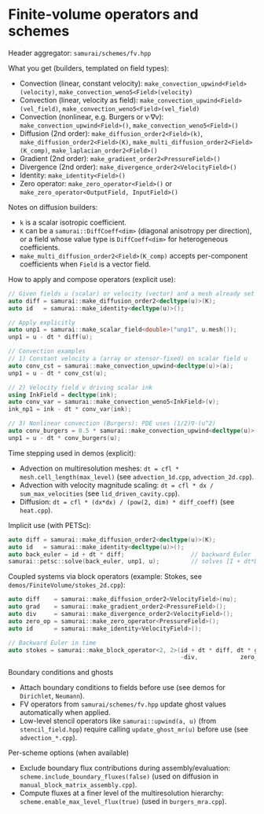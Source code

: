 # Finite-volume operators and schemes

Header aggregator: `samurai/schemes/fv.hpp`

What you get (builders, templated on field types):

- Convection (linear, constant velocity): `make_convection_upwind<Field>(velocity)`, `make_convection_weno5<Field>(velocity)`
- Convection (linear, velocity as field): `make_convection_upwind<Field>(vel_field)`, `make_convection_weno5<Field>(vel_field)`
- Convection (nonlinear, e.g. Burgers or v·∇v): `make_convection_upwind<Field>()`, `make_convection_weno5<Field>()`
- Diffusion (2nd order): `make_diffusion_order2<Field>(k)`, `make_diffusion_order2<Field>(K)`, `make_multi_diffusion_order2<Field>(K_comp)`, `make_laplacian_order2<Field>()`
- Gradient (2nd order): `make_gradient_order2<PressureField>()`
- Divergence (2nd order): `make_divergence_order2<VelocityField>()`
- Identity: `make_identity<Field>()`
- Zero operator: `make_zero_operator<Field>()` or `make_zero_operator<OutputField, InputField>()`

Notes on diffusion builders:

- `k` is a scalar isotropic coefficient.
- `K` can be a `samurai::DiffCoeff<dim>` (diagonal anisotropy per direction), or a field whose value type is `DiffCoeff<dim>` for heterogeneous coefficients.
- `make_multi_diffusion_order2<Field>(K_comp)` accepts per-component coefficients when `Field` is a vector field.

How to apply and compose operators (explicit use):

```cpp
// Given fields u (scalar) or velocity (vector) and a mesh already set up
auto diff = samurai::make_diffusion_order2<decltype(u)>(K);
auto id   = samurai::make_identity<decltype(u)>();

// Apply explicitly
auto unp1 = samurai::make_scalar_field<double>("unp1", u.mesh());
unp1 = u - dt * diff(u);

// Convection examples
// 1) Constant velocity a (array or xtensor-fixed) on scalar field u
auto conv_cst = samurai::make_convection_upwind<decltype(u)>(a);
unp1 = u - dt * conv_cst(u);

// 2) Velocity field v driving scalar ink
using InkField = decltype(ink);
auto conv_var = samurai::make_convection_weno5<InkField>(v);
ink_np1 = ink - dt * conv_var(ink);

// 3) Nonlinear convection (Burgers): PDE uses (1/2)∇·(u^2)
auto conv_burgers = 0.5 * samurai::make_convection_upwind<decltype(u)>();
unp1 = u - dt * conv_burgers(u);
```

Time stepping used in demos (explicit):

- Advection on multiresolution meshes: `dt = cfl * mesh.cell_length(max_level)` (see `advection_1d.cpp`, `advection_2d.cpp`).
- Advection with velocity magnitude scaling: `dt = cfl * dx / sum_max_velocities` (see `lid_driven_cavity.cpp`).
- Diffusion: `dt = cfl * (dx*dx) / (pow(2, dim) * diff_coeff)` (see `heat.cpp`).

Implicit use (with PETSc):

```cpp
auto diff = samurai::make_diffusion_order2<decltype(u)>(K);
auto id   = samurai::make_identity<decltype(u)>();
auto back_euler = id + dt * diff;                   // backward Euler
samurai::petsc::solve(back_euler, unp1, u);         // solves [I + dt*Diff](unp1) = u
```

Coupled systems via block operators (example: Stokes, see `demos/FiniteVolume/stokes_2d.cpp`):

```cpp
auto diff    = samurai::make_diffusion_order2<VelocityField>(nu);
auto grad    = samurai::make_gradient_order2<PressureField>();
auto div     = samurai::make_divergence_order2<VelocityField>();
auto zero_op = samurai::make_zero_operator<PressureField>();
auto id      = samurai::make_identity<VelocityField>();

// Backward Euler in time
auto stokes = samurai::make_block_operator<2, 2>(id + dt * diff, dt * grad,
                                                 -div,            zero_op);
```

Boundary conditions and ghosts

- Attach boundary conditions to fields before use (see demos for `Dirichlet`, `Neumann`).
- FV operators from `samurai/schemes/fv.hpp` update ghost values automatically when applied.
- Low-level stencil operators like `samurai::upwind(a, u)` (from `stencil_field.hpp`) require calling `update_ghost_mr(u)` before use (see `advection_*.cpp`).

Per-scheme options (when available)

- Exclude boundary flux contributions during assembly/evaluation: `scheme.include_boundary_fluxes(false)` (used on diffusion in `manual_block_matrix_assembly.cpp`).
- Compute fluxes at a finer level of the multiresolution hierarchy: `scheme.enable_max_level_flux(true)` (used in `burgers_mra.cpp`).
